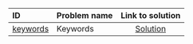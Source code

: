 | ID | Problem name | Link to solution |
|:---|:---|:---:|
| [keywords](https://open.kattis.com/problems/keywords   ) | Keywords | [Solution](https://github.com/versenyi98/kattis-solutions/tree/main/solutions/Keywords)|

